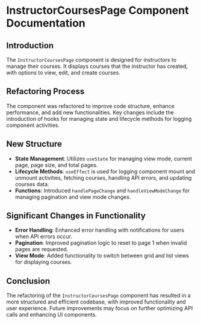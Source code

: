 # InstructorCoursesPage Component Documentation

## Introduction

The `InstructorCoursesPage` component is designed for instructors to manage their courses. It displays courses that the instructor has created, with options to view, edit, and create courses.

## Refactoring Process

The component was refactored to improve code structure, enhance performance, and add new functionalities. Key changes include the introduction of hooks for managing state and lifecycle methods for logging component activities.

## New Structure

- **State Management**: Utilizes `useState` for managing view mode, current page, page size, and total pages.
- **Lifecycle Methods**: `useEffect` is used for logging component mount and unmount activities, fetching courses, handling API errors, and updating courses data.
- **Functions**: Introduced `handlePageChange` and `handleViewModeChange` for managing pagination and view mode changes.

## Significant Changes in Functionality

- **Error Handling**: Enhanced error handling with notifications for users when API errors occur.
- **Pagination**: Improved pagination logic to reset to page 1 when invalid pages are requested.
- **View Mode**: Added functionality to switch between grid and list views for displaying courses.

## Conclusion

The refactoring of the `InstructorCoursesPage` component has resulted in a more structured and efficient codebase, with improved functionality and user experience. Future improvements may focus on further optimizing API calls and enhancing UI components.
